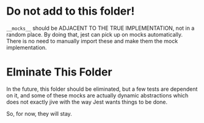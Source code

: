 # Do not add to this folder!

`__mocks__` should be ADJACENT TO THE TRUE IMPLEMENTATION, not in a random
place. By doing that, jest can pick up on mocks automatically. There is no need
to manually import these and make them the mock implementation.

# Elminate This Folder

In the future, this folder should be eliminated, but a few tests are dependent
on it, and some of these mocks are actually dynamic abstractions which does
not exactly jive with the way Jest wants things to be done.

So, for now, they will stay.
